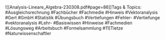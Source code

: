 
![[Analysis-Lineare_Algebra-230308.pdf#page=86]]Tags & Topics:
   #Ausgleichsrechnung
   #Fachbücher
   #Fachmedie
   #Hinweis
   #Vektoranalysis
   #Gert
   #GmbH
   #Statistik
   #Übungsbuch
   #Vertiefungen
   #Fehler-
   #Vertiefunge
   #vektoranalysis
   #Lehr-
   #Basiswissen
   #Hinweise
   #Fachmedien
   #Lösungsweg
   #Arbeitsbuch
   #Formelsammlung
   #11]Tietze
   #Naturwissenschaftler